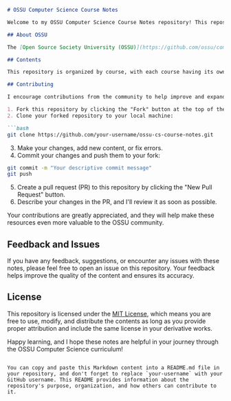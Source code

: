 

```markdown
# OSSU Computer Science Course Notes

Welcome to my OSSU Computer Science Course Notes repository! This repository contains my notes, resources, and learning materials for the Open Source Society University (OSSU) Computer Science curriculum.

## About OSSU

The [Open Source Society University (OSSU)](https://github.com/ossu/computer-science) is a community-driven initiative to provide a free and comprehensive computer science education based on well-established curricula and open-source resources. The OSSU curriculum covers a wide range of topics in computer science, from programming and algorithms to databases and operating systems.

## Contents

This repository is organized by course, with each course having its own dedicated folder. Inside each folder, you will find notes, assignments, and any other relevant resources for that course. Feel free to explore and use these materials for your own learning journey.

## Contributing

I encourage contributions from the community to help improve and expand these notes. If you find any errors, have additional resources to share, or want to make improvements, please consider contributing. Here's how you can get started:

1. Fork this repository by clicking the "Fork" button at the top of the page.
2. Clone your forked repository to your local machine:

```bash
git clone https://github.com/your-username/ossu-cs-course-notes.git
```

3. Make your changes, add new content, or fix errors.
4. Commit your changes and push them to your fork:

```bash
git commit -m "Your descriptive commit message"
git push
```

5. Create a pull request (PR) to this repository by clicking the "New Pull Request" button.
6. Describe your changes in the PR, and I'll review it as soon as possible.

Your contributions are greatly appreciated, and they will help make these resources even more valuable to the OSSU community.

## Feedback and Issues

If you have any feedback, suggestions, or encounter any issues with these notes, please feel free to open an issue on this repository. Your feedback helps improve the quality of the content and ensures its accuracy.

## License

This repository is licensed under the [MIT License](LICENSE), which means you are free to use, modify, and distribute the contents as long as you provide proper attribution and include the same license in your derivative works.

Happy learning, and I hope these notes are helpful in your journey through the OSSU Computer Science curriculum!
```

You can copy and paste this Markdown content into a README.md file in your repository, and don't forget to replace `your-username` with your GitHub username. This README provides information about the repository's purpose, organization, and how others can contribute to it.
